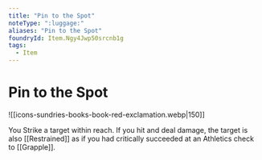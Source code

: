 ```yaml
---
title: "Pin to the Spot"
noteType: ":luggage:"
aliases: "Pin to the Spot"
foundryId: Item.Ngy4Jwp50srcnb1g
tags:
  - Item
---
```


# Pin to the Spot
![[icons-sundries-books-book-red-exclamation.webp|150]]

You Strike a target within reach. If you hit and deal damage, the target is also [[Restrained]] as if you had critically succeeded at an Athletics check to [[Grapple]].
